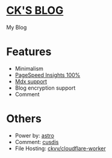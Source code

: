 # [CK'S BLOG](https://ckvv.net)

My Blog

# Features

+ Minimalism
+ [PageSpeed Insights 100%](https://pagespeed.web.dev/analysis?url=https%3A%2F%2Fckvv.net%2F)
+ [Mdx support](https://docs.astro.build/en/guides/integrations-guide/mdx/)
+ Blog encryption support
+ Comment

# Others

+ Power by: [astro](https://astro.build/)
+ Comment: [cusdis](https://cusdis.com)
+ File Hosting: [ckvv/cloudflare-worker](https://github.com/ckvv/cloudflare-worker)